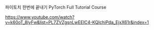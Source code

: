 파이토치 한번에 끝내기 PyTorch Full Tutorial Course


https://www.youtube.com/watch?v=k60oT_8lyFw&list=PL7ZVZgsnLwEEIC4-KQIchiPda_EjxX61r&index=1
